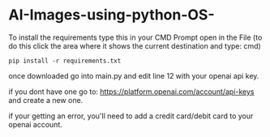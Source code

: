 # AI-Images-using-python-OS-
 To install the requirements type this in your CMD Prompt open in the File (to do this click the area where it shows the current destination and type: cmd)
```
pip install -r requirements.txt
```
once downloaded go into main.py and edit line 12 with your openai api key.

if you dont have one go to: https://platform.openai.com/account/api-keys and create a new one.

if your getting an error, you'll need to add a credit card/debit card to your openai account.
